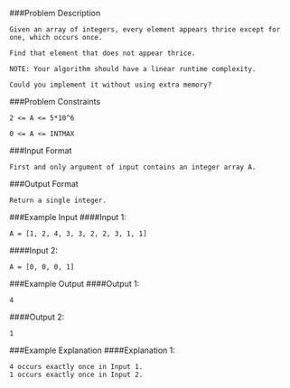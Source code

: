 ###Problem Description
```
Given an array of integers, every element appears thrice except for one, which occurs once.

Find that element that does not appear thrice.

NOTE: Your algorithm should have a linear runtime complexity.

Could you implement it without using extra memory?
```



###Problem Constraints
```
2 <= A <= 5*10^6

0 <= A <= INTMAX
```


###Input Format
```
First and only argument of input contains an integer array A.
```



###Output Format
```
Return a single integer.
```



###Example Input
####Input 1:

```
A = [1, 2, 4, 3, 3, 2, 2, 3, 1, 1]
```
####Input 2:

```
A = [0, 0, 0, 1]
```


###Example Output
####Output 1:

```
4
```
####Output 2:

```
1
```


###Example Explanation
####Explanation 1:

```
4 occurs exactly once in Input 1.
1 occurs exactly once in Input 2.
```